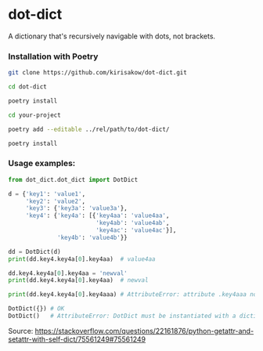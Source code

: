 # dot-dict

A dictionary that's recursively navigable with dots, not brackets.

### Installation with Poetry
```bash
git clone https://github.com/kirisakow/dot-dict.git

cd dot-dict

poetry install
```
```bash
cd your-project

poetry add --editable ../rel/path/to/dot-dict/

poetry install
```

### Usage examples:
```py
from dot_dict.dot_dict import DotDict

d = {'key1': 'value1',
     'key2': 'value2',
     'key3': {'key3a': 'value3a'},
     'key4': {'key4a': [{'key4aa': 'value4aa',
                         'key4ab': 'value4ab',
                         'key4ac': 'value4ac'}],
              'key4b': 'value4b'}}

dd = DotDict(d)
print(dd.key4.key4a[0].key4aa)  # value4aa

dd.key4.key4a[0].key4aa = 'newval'
print(dd.key4.key4a[0].key4aa)  # newval

print(dd.key4.key4a[0].key4aaa) # AttributeError: attribute .key4aaa not found

DotDict({}) # OK
DotDict()   # AttributeError: DotDict must be instantiated with a dictionary, not a NoneType.
```
Source: https://stackoverflow.com/questions/22161876/python-getattr-and-setattr-with-self-dict/75561249#75561249